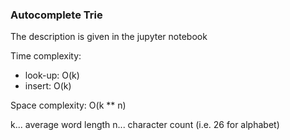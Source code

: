 ### Autocomplete Trie

The description is given in the jupyter notebook

Time complexity: 
- look-up: O(k)
- insert: O(k)

Space complexity: 
O(k ** n)

k... average word length
n... character count (i.e. 26 for alphabet)
